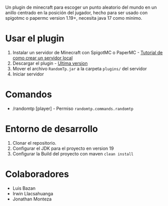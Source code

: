 Un plugin de minecraft para escoger un punto aleatorio del mundo en un anillo centrado en la posición del jugador, hecho para ser usado con spigotmc o papermc version 1.19+, necesita java 17 como minimo.

# Usar el plugin

1. Instalar un servidor de Minecraft con SpigotMC o PaperMC - [Tutorial de como crear un servidor local](https://youtu.be/ky8hkshwyVQ)
2. Descargar el plugin - [Ultima version](https://github.com/Jonathan-MR19/RandomTP/releases)
3. Mover el archivo `RandomTp.jar` a la carpeta `plugins/` del servidor
4. Iniciar servidor

# Comandos
- /randomtp <min> <max> [player] - Permiso `randomtp.commands.randomtp`

# Entorno de desarrollo

1. Clonar el repositorio.
2. Configurar el JDK para el proyecto en version 19
3. Configurar la Build del proyecto con maven `clean install`

# Colaboradores

- Luis Bazan
- Irwin Llacsahuanga
- Jonathan Monteza
